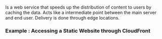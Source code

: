 Is a web service that speeds up the distribution of content to users by caching the data.
Acts like a intermediate point between the main server and end user.
Delivery is done through edge locations.



### Example : Accessing a Static Website through CloudFront
